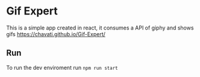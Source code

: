 # Gif Expert

This is a simple app created in react, it consumes a API of giphy and shows gifs
https://chavati.github.io/Gif-Expert/

## Run

To run the dev enviroment run `npm run start`
